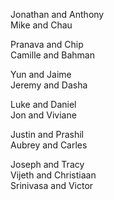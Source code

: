 Jonathan and Anthony  
Mike and Chau  

Pranava and Chip  
Camille and Bahman  

Yun and Jaime  
Jeremy and Dasha  

Luke and Daniel  
Jon and Viviane  

Justin and Prashil  
Aubrey and Carles  

Joseph and Tracy  
Vijeth and Christiaan  
Srinivasa and Victor  
  
